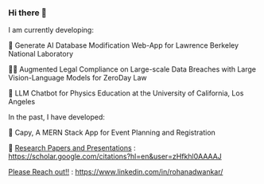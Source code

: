 ### Hi there 👋

I am currently developing:

🤖 Generate AI Database Modification Web-App for Lawrence Berkeley National Laboratory

🧑‍⚖️ Augmented Legal Compliance on Large-scale Data Breaches with Large Vision-Language Models for ZeroDay Law

🏫 LLM Chatbot for Physics Education at the University of California, Los Angeles

In the past, I have developed:

📆 Capy, A MERN Stack App for Event Planning and Registration

🔬 [Research Papers and Presentations]([url](https://scholar.google.com/citations?hl=en&user=zHfkhl0AAAAJ)) : https://scholar.google.com/citations?hl=en&user=zHfkhl0AAAAJ


[Please Reach out!!]([url](https://www.linkedin.com/in/rohanadwankar/)) : https://www.linkedin.com/in/rohanadwankar/
